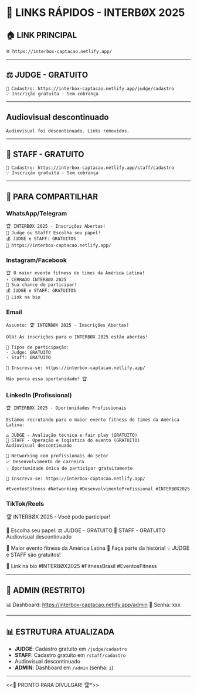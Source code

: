 # 🔗 LINKS RÁPIDOS - INTERBØX 2025

## 🏠 **LINK PRINCIPAL**
```
🌐 https://interbox-captacao.netlify.app/
```

---

## ⚖️ **JUDGE - GRATUITO**
```
📝 Cadastro: https://interbox-captacao.netlify.app/judge/cadastro
💡 Inscrição gratuita - Sem cobrança
```

---

## Audiovisual descontinuado
```
Audiovisual foi descontinuado. Links removidos.
```

---

## 👥 **STAFF - GRATUITO**
```
📝 Cadastro: https://interbox-captacao.netlify.app/staff/cadastro
💡 Inscrição gratuita - Sem cobrança
```

---

## 📱 **PARA COMPARTILHAR**

### **WhatsApp/Telegram**
```
🏆 INTERBØX 2025 - Inscrições Abertas!
🎯 Judge ou Staff? Escolha seu papel!
💰 JUDGE e STAFF: GRATUITOS
🔗 https://interbox-captacao.netlify.app/
```

### **Instagram/Facebook**
```
🏆 O maior evento fitness de times da América Latina!
⚡ CERRADO INTERBØX 2025
🎯 Sua chance de participar!
💰 JUDGE e STAFF: GRATUITOS
🔗 Link na bio
```

### **Email**
```
Assunto: 🏆 INTERBØX 2025 - Inscrições Abertas!

Olá! As inscrições para o INTERBØX 2025 estão abertas!

🎯 Tipos de participação:
- Judge: GRATUITO
- Staff: GRATUITO

🔗 Inscreva-se: https://interbox-captacao.netlify.app/

Não perca essa oportunidade! 🏆
```

### **LinkedIn (Profissional)**
```
🏆 INTERBØX 2025 - Oportunidades Profissionais

Estamos recrutando para o maior evento fitness de times da América Latina:

⚖️ JUDGE - Avaliação técnica e fair play (GRATUITO)
👥 STAFF - Operação e logística do evento (GRATUITO)
Audiovisual descontinuado

🌟 Networking com profissionais do setor
📈 Desenvolvimento de carreira
💡 Oportunidade única de participar gratuitamente

🔗 Inscreva-se: https://interbox-captacao.netlify.app/

#EventosFitness #Networking #DesenvolvimentoProfissional #INTERBØX2025
```

### **TikTok/Reels**

🏆 INTERBØX 2025 - Você pode participar!

🎯 Escolha seu papel:
⚖️ JUDGE - GRATUITO
👥 STAFF - GRATUITO
Audiovisual descontinuado

💪 Maior evento fitness da América Latina
🌟 Faça parte da história!
💡 JUDGE e STAFF são gratuitos!

🔗 Link na bio
#INTERBØX2025 #FitnessBrasil #EventosFitness


---

## 🔐 **ADMIN (RESTRITO)**

📊 Dashboard: https://interbox-captacao.netlify.app/admin
🔑 Senha: xxx


---

## 📊 **ESTRUTURA ATUALIZADA**

- **JUDGE**: Cadastro gratuito em `/judge/cadastro`
- **STAFF**: Cadastro gratuito em `/staff/cadastro`  
- Audiovisual descontinuado
- **ADMIN**: Dashboard em `/admin` (senha: `i`)

---

<<🚀 PRONTO PARA DIVULGAR! 🏆*>>
